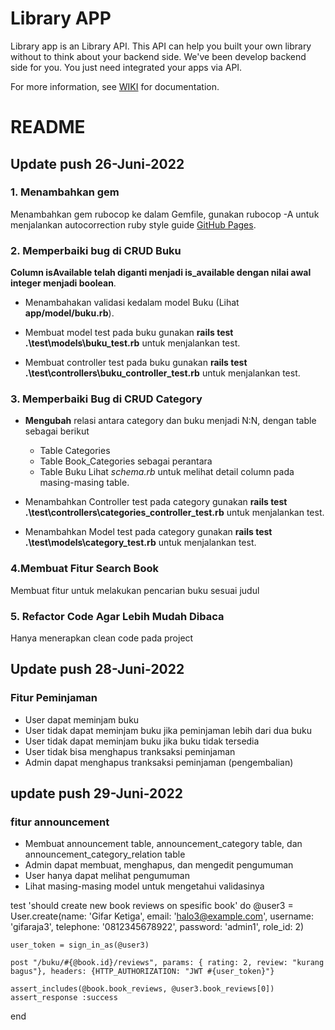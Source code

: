 # Library APP

Library app is an Library API. This API can help you built your own library without to think about your backend side. We've been develop backend side for you. You just need integrated your apps via API.

For more information, see [WIKI](https://github.com/amalkhairin/library-app/wiki#documentation-libary-app) for documentation.

# README

## Update push 26-Juni-2022

### 1. Menambahkan gem

Menambahkan gem rubocop ke dalam Gemfile, gunakan rubocop -A untuk menjalankan autocorrection ruby style guide [GitHub Pages](https://rubocop.org/).

### 2. Memperbaiki bug di CRUD Buku

**Column isAvailable telah **diganti** menjadi is_available dengan nilai awal integer menjadi boolean**.

- Menambahakan validasi kedalam model Buku (Lihat **app/model/buku.rb**).

- Membuat model test pada buku gunakan **rails test .\test\models\buku_test.rb** untuk menjalankan test.

- Membuat controller test pada buku gunakan **rails test .\test\controllers\buku_controller_test.rb** untuk menjalankan test.

### 3. Memperbaiki Bug di CRUD Category

- **Mengubah** relasi antara category dan buku menjadi N:N, dengan table sebagai berikut

  - Table Categories
  - Table Book_Categories sebagai perantara
  - Table Buku
    Lihat _schema.rb_ untuk melihat detail column pada masing-masing table.

- Menambahkan Controller test pada category gunakan **rails test .\test\controllers\categories_controller_test.rb** untuk menjalankan test.
- Menambahkan Model test pada category gunakan **rails test .\test\models\category_test.rb** untuk menjalankan test.

### 4.Membuat Fitur Search Book

Membuat fitur untuk melakukan pencarian buku sesuai judul

### 5. Refactor Code Agar Lebih Mudah Dibaca

Hanya menerapkan clean code pada project

## Update push 28-Juni-2022

### Fitur Peminjaman

- User dapat meminjam buku
- User tidak dapat meminjam buku jika peminjaman lebih dari dua buku
- User tidak dapat meminjam buku jika buku tidak tersedia
- User tidak bisa menghapus tranksaksi peminjaman
- Admin dapat menghapus tranksaksi peminjaman (pengembalian)

## update push 29-Juni-2022

### fitur announcement

- Membuat announcement table, announcement_category table, dan announcement_category_relation table
- Admin dapat membuat, menghapus, dan mengedit pengumuman
- User hanya dapat melihat pengumuman
- Lihat masing-masing model untuk mengetahui validasinya

test 'should create new book reviews on spesific book' do
@user3 = User.create(name: 'Gifar Ketiga', email: 'halo3@example.com', username: 'gifaraja3',
telephone: '0812345678922', password: 'admin1', role_id: 2)

    user_token = sign_in_as(@user3)

    post "/buku/#{@book.id}/reviews", params: { rating: 2, review: "kurang bagus"}, headers: {HTTP_AUTHORIZATION: "JWT #{user_token}"}

    assert_includes(@book.book_reviews, @user3.book_reviews[0])
    assert_response :success

end
